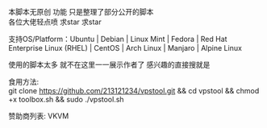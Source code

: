 本脚本无原创 功能 只是整理了部分公开的脚本</br>
各位大佬轻点喷 求star 求star</br>

支持OS/Platform：Ubuntu | Debian | Linux Mint | Fedora | Red Hat Enterprise Linux (RHEL) | CentOS | Arch Linux | Manjaro | Alpine Linux </br>

使用的脚本太多 就不在这里一一展示作者了 感兴趣的直接搜就是</br>

食用方法: </br>
git clone https://github.com/213121234/vpstool.git && cd vpstool && chmod +x toolbox.sh && sudo ./vpstool.sh


赞助商列表: VKVM
